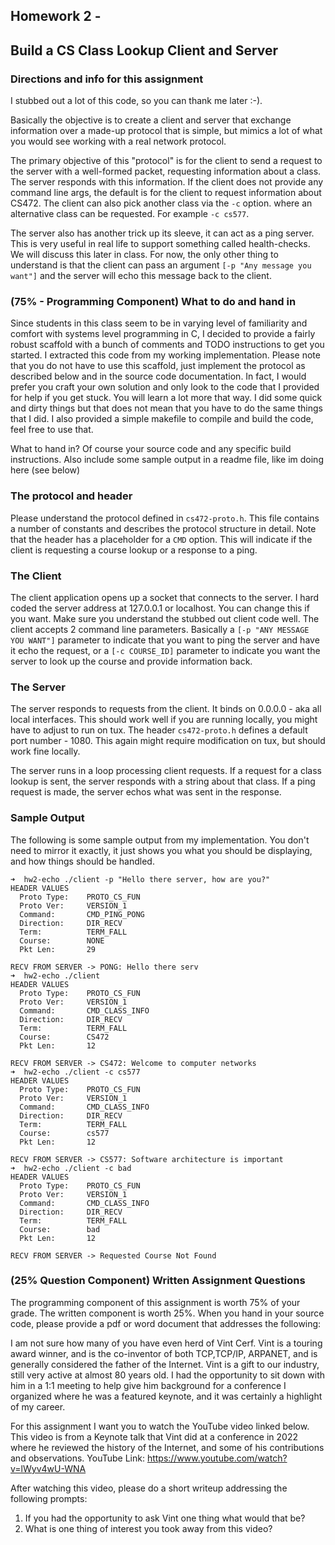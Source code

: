 ## Homework 2 - 
## Build a CS Class Lookup Client and Server

### Directions and info for this assignment
I stubbed out a lot of this code, so you can thank me later :-).

Basically the objective is to create a client and server that exchange information over a made-up protocol that is simple, but mimics a lot of what you would see working with a real network protocol.

The primary objective of this "protocol" is for the client to send a request to the server with a well-formed packet, requesting information about a class.  The server responds with this information.  If the client does not provide any command line args, the default is for the client to request information about CS472.  The client can also pick another class via the `-c` option. where an alternative class can be requested.  For example `-c cs577`.

The server also has another trick up its sleeve, it can act as a ping server.  This is very useful in real life to support something called health-checks.  We will discuss this later in class.  For now, the only other thing to understand is that the client can pass an argument `[-p "Any message you want"]` and the server will echo this message back to the client.

### (75% - Programming Component) What to do and hand in
Since students in this class seem to be in varying level of familiarity and comfort with systems level programming in C, I decided to provide a fairly robust scaffold with a bunch of comments and TODO instructions to get you started.  I extracted this code from my working implementation.  Please note that you do not have to use this scaffold, just implement the protocol as described below and in the source code documentation.  In fact, I would prefer you craft your own solution and only look to the code that I provided for help if you get stuck.  You will learn a lot more that way. I did some quick and dirty things but that does not mean that you have to do the same things that I did.  I also provided a simple makefile to compile and build the code, feel free to use that. 

What to hand in?  Of course your source code and any specific build instructions.  Also include some sample output in a readme file, like im doing here (see below)

### The protocol and header
Please understand the protocol defined in `cs472-proto.h`.  This file contains a number of constants and describes the protocol structure in detail. Note that the header has a placeholder for a `CMD` option. This will indicate if the client is requesting a course lookup or a response to a ping. 

### The Client
The client application opens up a socket that connects to the server.  I hard coded the server address at 127.0.0.1 or localhost.  You can change this if you want.  Make sure you understand the stubbed out client code well. The client accepts 2 command line parameters. Basically a `[-p "ANY MESSAGE YOU WANT"]` parameter to indicate that you want to ping the server and have it echo the request, or a `[-c COURSE_ID]` parameter to indicate you want the server to look up the course and provide information back.

### The Server
The server responds to requests from the client.  It binds on 0.0.0.0 - aka all local interfaces.  This should work well if you are running locally, you might have to adjust to run on tux.  The header `cs472-proto.h` defines a default port number - 1080.  This again might require modification on tux, but should work fine locally.  

The server runs in a loop processing client requests. If a request for a class lookup is sent, the server responds with a string about that class.  If a ping request is made, the server echos what was sent in the response.

### Sample Output
The following is some sample output from my implementation. You don't need to mirror it exactly, it just shows you what you should be displaying, and how things should be handled.

```
➜  hw2-echo ./client -p "Hello there server, how are you?"
HEADER VALUES 
  Proto Type:    PROTO_CS_FUN
  Proto Ver:     VERSION_1
  Command:       CMD_PING_PONG
  Direction:     DIR_RECV
  Term:          TERM_FALL 
  Course:        NONE
  Pkt Len:       29

RECV FROM SERVER -> PONG: Hello there serv
➜  hw2-echo ./client                                      
HEADER VALUES 
  Proto Type:    PROTO_CS_FUN
  Proto Ver:     VERSION_1
  Command:       CMD_CLASS_INFO
  Direction:     DIR_RECV
  Term:          TERM_FALL 
  Course:        CS472
  Pkt Len:       12

RECV FROM SERVER -> CS472: Welcome to computer networks
➜  hw2-echo ./client -c cs577
HEADER VALUES 
  Proto Type:    PROTO_CS_FUN
  Proto Ver:     VERSION_1
  Command:       CMD_CLASS_INFO
  Direction:     DIR_RECV
  Term:          TERM_FALL 
  Course:        cs577
  Pkt Len:       12

RECV FROM SERVER -> CS577: Software architecture is important
➜  hw2-echo ./client -c bad  
HEADER VALUES 
  Proto Type:    PROTO_CS_FUN
  Proto Ver:     VERSION_1
  Command:       CMD_CLASS_INFO
  Direction:     DIR_RECV
  Term:          TERM_FALL 
  Course:        bad
  Pkt Len:       12

RECV FROM SERVER -> Requested Course Not Found
```

### (25% Question Component) Written Assignment Questions

The programming component of this assignment is worth 75% of your grade.  The written component is worth 25%.  When you hand in your source code, please provide a pdf or word document that addresses the following: 

I am not sure how many of you have even herd of Vint Cerf.  Vint is a touring award winner, and is the co-inventor of both TCP,TCP/IP, ARPANET, and is generally considered the father of the Internet.  Vint is a gift to our industry, still very active at almost 80 years old.  I had the opportunity to sit down with him in a 1:1 meeting to help give him background for a conference I organized where he was a featured keynote, and it was certainly a highlight of my career. 

For this assignment I want you to watch the YouTube video linked below.  This video is from a Keynote talk that Vint did at a conference in 2022 where he reviewed the history of the Internet, and some of his contributions and observations.
YouTube Link:  https://www.youtube.com/watch?v=lWyv4wU-WNA

After watching this video, please do a short writeup addressing the following prompts:

1. If you had the opportunity to ask Vint one thing what would that be?
2. What is one thing of interest you took away from this video?
